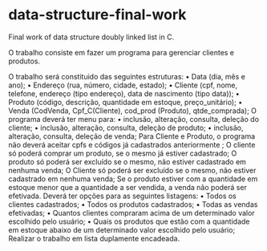 # data-structure-final-work
Final work of data structure doubly linked list in C.

O trabalho consiste em fazer um programa para gerenciar clientes e produtos.

O trabalho será constituido das seguintes estruturas:
• Data (dia, mês e ano);
• Endereço (rua, número, cidade, estado);
• Cliente (cpf, nome, telefone, endereço (tipo endereço), data de nascimento (tipo
data));
• Produto (código, descrição, quantidade em estoque, preço_unitário);
• Venda (CodVenda, Cpf_C(Cliente), cod_prod (Produto), qtde_comprada);
O programa deverá ter menu para:
• inclusão, alteração, consulta, deleção do cliente;
• inclusão, alteração, consulta, deleção de produto;
• inclusão, alteração, consulta, deleção de venda;
Para Cliente e Produto, o programa não deverá aceitar cpfs e códigos já cadastrados
anteriormente ;
O cliente só poderá comprar um produto, se o mesmo já estiver cadastrado;
O produto só poderá ser excluído se o mesmo, não estiver cadastrado em nenhuma venda;
O Cliente só poderá ser excluído se o mesmo, não estiver cadastrado em nenhuma venda;
Se o produto estiver com a quantidade em estoque menor que a quantidade a ser vendida, a
venda não poderá ser efetivada.
Deverá ter opções para as seguintes listagens:
• Todos os clientes cadastrados;
• Todos os produtos cadastrados;
• Todas as vendas efetivadas;
• Quantos clientes compraram acima de um determinado valor escolhido pelo usuário;
• Quais os produtos que estão com a quantidade em estoque abaixo de um
determinado valor escolhido pelo usuário;
Realizar o trabalho em lista duplamente encadeada.
